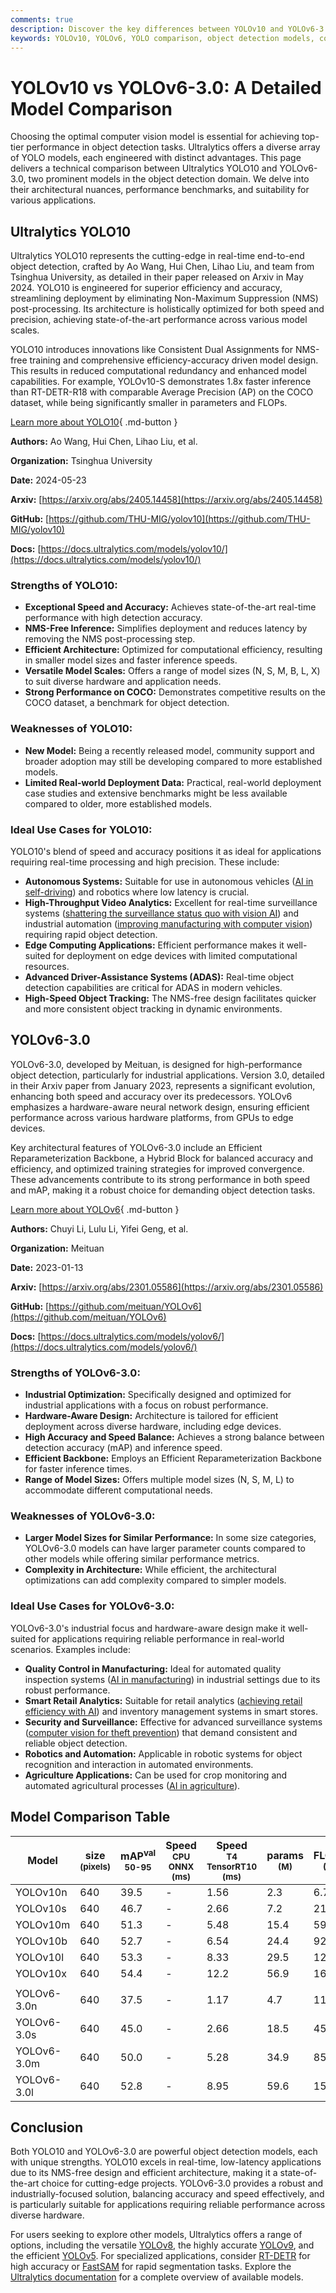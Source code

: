 ```yaml
---
comments: true
description: Discover the key differences between YOLOv10 and YOLOv6-3.0, including architecture, performance benchmarks, and ideal use cases for object detection.
keywords: YOLOv10, YOLOv6, YOLO comparison, object detection models, computer vision, deep learning, benchmark, NMS-free, model architecture, Ultralytics
---
```


# YOLOv10 vs YOLOv6-3.0: A Detailed Model Comparison

Choosing the optimal computer vision model is essential for achieving top-tier performance in object detection tasks. Ultralytics offers a diverse array of YOLO models, each engineered with distinct advantages. This page delivers a technical comparison between Ultralytics YOLO10 and YOLOv6-3.0, two prominent models in the object detection domain. We delve into their architectural nuances, performance benchmarks, and suitability for various applications.

<script async src="https://cdn.jsdelivr.net/npm/chart.js"></script>
<script defer src="../../javascript/benchmark.js"></script>

<canvas id="modelComparisonChart" width="1024" height="400" active-models='["YOLOv10", "YOLOv6-3.0"]'></canvas>

## Ultralytics YOLO10

Ultralytics YOLO10 represents the cutting-edge in real-time end-to-end object detection, crafted by Ao Wang, Hui Chen, Lihao Liu, and team from Tsinghua University, as detailed in their paper released on Arxiv in May 2024. YOLO10 is engineered for superior efficiency and accuracy, streamlining deployment by eliminating Non-Maximum Suppression (NMS) post-processing. Its architecture is holistically optimized for both speed and precision, achieving state-of-the-art performance across various model scales.

YOLO10 introduces innovations like Consistent Dual Assignments for NMS-free training and comprehensive efficiency-accuracy driven model design. This results in reduced computational redundancy and enhanced model capabilities. For example, YOLOv10-S demonstrates 1.8x faster inference than RT-DETR-R18 with comparable Average Precision (AP) on the COCO dataset, while being significantly smaller in parameters and FLOPs.

[Learn more about YOLO10](https://docs.ultralytics.com/models/yolov10/){ .md-button }

**Authors:** Ao Wang, Hui Chen, Lihao Liu, et al.

**Organization:** Tsinghua University

**Date:** 2024-05-23

**Arxiv:** [https://arxiv.org/abs/2405.14458](https://arxiv.org/abs/2405.14458)

**GitHub:** [https://github.com/THU-MIG/yolov10](https://github.com/THU-MIG/yolov10)

**Docs:** [https://docs.ultralytics.com/models/yolov10/](https://docs.ultralytics.com/models/yolov10/)

### Strengths of YOLO10:

- **Exceptional Speed and Accuracy:** Achieves state-of-the-art real-time performance with high detection accuracy.
- **NMS-Free Inference:** Simplifies deployment and reduces latency by removing the NMS post-processing step.
- **Efficient Architecture:** Optimized for computational efficiency, resulting in smaller model sizes and faster inference speeds.
- **Versatile Model Scales:** Offers a range of model sizes (N, S, M, B, L, X) to suit diverse hardware and application needs.
- **Strong Performance on COCO:** Demonstrates competitive results on the COCO dataset, a benchmark for object detection.

### Weaknesses of YOLO10:

- **New Model:** Being a recently released model, community support and broader adoption may still be developing compared to more established models.
- **Limited Real-world Deployment Data:** Practical, real-world deployment case studies and extensive benchmarks might be less available compared to older, more established models.

### Ideal Use Cases for YOLO10:

YOLO10's blend of speed and accuracy positions it as ideal for applications requiring real-time processing and high precision. These include:

- **Autonomous Systems:** Suitable for use in autonomous vehicles ([AI in self-driving](https://www.ultralytics.com/solutions/ai-in-self-driving)) and robotics where low latency is crucial.
- **High-Throughput Video Analytics:** Excellent for real-time surveillance systems ([shattering the surveillance status quo with vision AI](https://www.ultralytics.com/blog/shattering-the-surveillance-status-quo-with-vision-ai)) and industrial automation ([improving manufacturing with computer vision](https://www.ultralytics.com/blog/improving-manufacturing-with-computer-vision)) requiring rapid object detection.
- **Edge Computing Applications:** Efficient performance makes it well-suited for deployment on edge devices with limited computational resources.
- **Advanced Driver-Assistance Systems (ADAS):** Real-time object detection capabilities are critical for ADAS in modern vehicles.
- **High-Speed Object Tracking:** The NMS-free design facilitates quicker and more consistent object tracking in dynamic environments.

## YOLOv6-3.0

YOLOv6-3.0, developed by Meituan, is designed for high-performance object detection, particularly for industrial applications. Version 3.0, detailed in their Arxiv paper from January 2023, represents a significant evolution, enhancing both speed and accuracy over its predecessors. YOLOv6 emphasizes a hardware-aware neural network design, ensuring efficient performance across various hardware platforms, from GPUs to edge devices.

Key architectural features of YOLOv6-3.0 include an Efficient Reparameterization Backbone, a Hybrid Block for balanced accuracy and efficiency, and optimized training strategies for improved convergence. These advancements contribute to its strong performance in both speed and mAP, making it a robust choice for demanding object detection tasks.

[Learn more about YOLOv6](https://docs.ultralytics.com/models/yolov6/){ .md-button }

**Authors:** Chuyi Li, Lulu Li, Yifei Geng, et al.

**Organization:** Meituan

**Date:** 2023-01-13

**Arxiv:** [https://arxiv.org/abs/2301.05586](https://arxiv.org/abs/2301.05586)

**GitHub:** [https://github.com/meituan/YOLOv6](https://github.com/meituan/YOLOv6)

**Docs:** [https://docs.ultralytics.com/models/yolov6/](https://docs.ultralytics.com/models/yolov6/)

### Strengths of YOLOv6-3.0:

- **Industrial Optimization:** Specifically designed and optimized for industrial applications with a focus on robust performance.
- **Hardware-Aware Design:** Architecture is tailored for efficient deployment across diverse hardware, including edge devices.
- **High Accuracy and Speed Balance:** Achieves a strong balance between detection accuracy (mAP) and inference speed.
- **Efficient Backbone:** Employs an Efficient Reparameterization Backbone for faster inference times.
- **Range of Model Sizes:** Offers multiple model sizes (N, S, M, L) to accommodate different computational needs.

### Weaknesses of YOLOv6-3.0:

- **Larger Model Sizes for Similar Performance:** In some size categories, YOLOv6-3.0 models can have larger parameter counts compared to other models while offering similar performance metrics.
- **Complexity in Architecture:** While efficient, the architectural optimizations can add complexity compared to simpler models.

### Ideal Use Cases for YOLOv6-3.0:

YOLOv6-3.0's industrial focus and hardware-aware design make it well-suited for applications requiring reliable performance in real-world scenarios. Examples include:

- **Quality Control in Manufacturing:** Ideal for automated quality inspection systems ([AI in manufacturing](https://www.ultralytics.com/solutions/ai-in-manufacturing)) in industrial settings due to its robust performance.
- **Smart Retail Analytics:** Suitable for retail analytics ([achieving retail efficiency with AI](https://www.ultralytics.com/blog/achieving-retail-efficiency-with-ai)) and inventory management systems in smart stores.
- **Security and Surveillance:** Effective for advanced surveillance systems ([computer vision for theft prevention](https://www.ultralytics.com/blog/computer-vision-for-theft-prevention-enhancing-security)) that demand consistent and reliable object detection.
- **Robotics and Automation:** Applicable in robotic systems for object recognition and interaction in automated environments.
- **Agriculture Applications:** Can be used for crop monitoring and automated agricultural processes ([AI in agriculture](https://www.ultralytics.com/solutions/ai-in-agriculture)).

## Model Comparison Table

| Model       | size<br><sup>(pixels) | mAP<sup>val<br>50-95 | Speed<br><sup>CPU ONNX<br>(ms) | Speed<br><sup>T4 TensorRT10<br>(ms) | params<br><sup>(M) | FLOPs<br><sup>(B) |
|-------------|-----------------------|----------------------|--------------------------------|-------------------------------------|--------------------|-------------------|
| YOLOv10n    | 640                   | 39.5                 | -                              | 1.56                                | 2.3                | 6.7               |
| YOLOv10s    | 640                   | 46.7                 | -                              | 2.66                                | 7.2                | 21.6              |
| YOLOv10m    | 640                   | 51.3                 | -                              | 5.48                                | 15.4               | 59.1              |
| YOLOv10b    | 640                   | 52.7                 | -                              | 6.54                                | 24.4               | 92.0              |
| YOLOv10l    | 640                   | 53.3                 | -                              | 8.33                                | 29.5               | 120.3             |
| YOLOv10x    | 640                   | 54.4                 | -                              | 12.2                                | 56.9               | 160.4             |
|             |                       |                      |                                |                                     |                    |                   |
| YOLOv6-3.0n | 640                   | 37.5                 | -                              | 1.17                                | 4.7                | 11.4              |
| YOLOv6-3.0s | 640                   | 45.0                 | -                              | 2.66                                | 18.5               | 45.3              |
| YOLOv6-3.0m | 640                   | 50.0                 | -                              | 5.28                                | 34.9               | 85.8              |
| YOLOv6-3.0l | 640                   | 52.8                 | -                              | 8.95                                | 59.6               | 150.7             |

## Conclusion

Both YOLO10 and YOLOv6-3.0 are powerful object detection models, each with unique strengths. YOLO10 excels in real-time, low-latency applications due to its NMS-free design and efficient architecture, making it a state-of-the-art choice for cutting-edge projects. YOLOv6-3.0 provides a robust and industrially-focused solution, balancing accuracy and speed effectively, and is particularly suitable for applications requiring reliable performance across diverse hardware.

For users seeking to explore other models, Ultralytics offers a range of options, including the versatile [YOLOv8](https://docs.ultralytics.com/models/yolov8/), the highly accurate [YOLOv9](https://docs.ultralytics.com/models/yolov9/), and the efficient [YOLOv5](https://docs.ultralytics.com/models/yolov5/). For specialized applications, consider [RT-DETR](https://docs.ultralytics.com/models/rtdetr/) for high accuracy or [FastSAM](https://docs.ultralytics.com/models/fast-sam/) for rapid segmentation tasks. Explore the [Ultralytics documentation](https://docs.ultralytics.com/models/) for a complete overview of available models.
